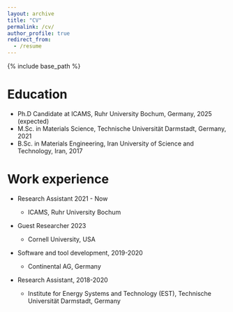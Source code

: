 ```yaml
---
layout: archive
title: "CV"
permalink: /cv/
author_profile: true
redirect_from:
  - /resume
---
```


{% include base_path %}

Education
======
* Ph.D Candidate at ICAMS, Ruhr University Bochum, Germany, 2025 (expected)
* M.Sc. in Materials Science, Technische Universität Darmstadt, Germany, 2021
* B.Sc. in Materials Engineering, Iran University of Science and Technology, Iran, 2017

Work experience
======
* Research Assistant 2021 - Now
  * ICAMS, Ruhr University Bochum

* Guest Researcher 2023 
  * Cornell University, USA

* Software and tool development, 2019-2020
  * Continental AG, Germany

* Research Assistant, 2018-2020
  * Institute for Energy Systems and Technology (EST), Technische Universität Darmstadt, Germany


